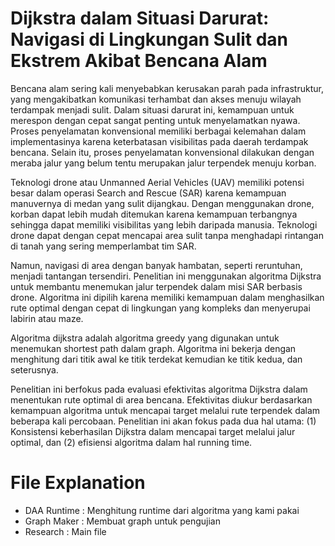 # Dijkstra dalam Situasi Darurat: Navigasi di Lingkungan Sulit dan Ekstrem Akibat Bencana Alam

Bencana alam sering kali menyebabkan kerusakan parah pada infrastruktur, yang mengakibatkan komunikasi terhambat dan akses menuju wilayah terdampak menjadi sulit. Dalam situasi darurat ini, kemampuan untuk merespon dengan cepat sangat penting untuk menyelamatkan nyawa. Proses penyelamatan konvensional memiliki berbagai kelemahan dalam implementasinya karena keterbatasan visibilitas pada daerah terdampak bencana. Selain itu, proses penyelamatan konvensional dilakukan dengan meraba jalur yang belum tentu merupakan jalur terpendek menuju korban.  

Teknologi drone atau Unmanned Aerial Vehicles (UAV) memiliki potensi besar dalam operasi Search and Rescue (SAR) karena kemampuan manuvernya di medan yang sulit dijangkau. Dengan menggunakan drone, korban dapat lebih mudah ditemukan karena kemampuan terbangnya sehingga dapat memiliki visibilitas yang lebih daripada manusia. Teknologi drone dapat dengan cepat mencapai area sulit tanpa menghadapi rintangan di tanah yang sering memperlambat tim SAR. 

Namun, navigasi di area dengan banyak hambatan, seperti reruntuhan, menjadi tantangan tersendiri. Penelitian ini menggunakan algoritma Dijkstra untuk membantu menemukan jalur terpendek dalam misi SAR berbasis drone. Algoritma ini dipilih karena memiliki kemampuan dalam menghasilkan rute optimal dengan cepat di lingkungan yang kompleks dan menyerupai labirin atau maze. 

Algoritma dijkstra adalah algoritma greedy yang digunakan untuk menemukan shortest path dalam graph. Algoritma ini bekerja dengan menghitung dari titik awal ke titik terdekat kemudian ke titik kedua, dan seterusnya.

Penelitian ini berfokus pada evaluasi efektivitas algoritma Dijkstra dalam menentukan rute optimal di area bencana. Efektivitas diukur berdasarkan kemampuan algoritma untuk mencapai target melalui rute terpendek dalam beberapa kali percobaan. Penelitian ini akan fokus pada dua hal utama: (1) Konsistensi keberhasilan Dijkstra dalam mencapai target melalui jalur optimal, dan (2) efisiensi algoritma dalam hal running time.

# File Explanation
- DAA Runtime : Menghitung runtime dari algoritma yang kami pakai
- Graph Maker : Membuat graph untuk pengujian
- Research : Main file
